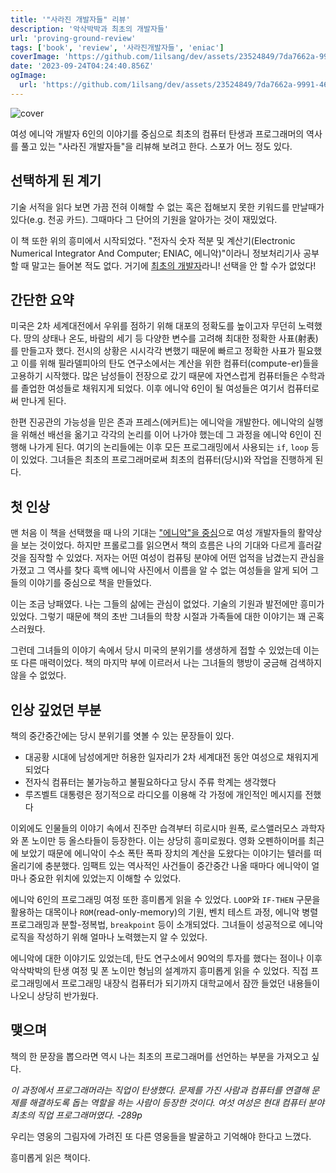 ```yaml
---
title: '"사라진 개발자들" 리뷰'
description: '악삭박박과 최초의 개발자들'
url: 'proving-ground-review'
tags: ['book', 'review', '사라진개발자들', 'eniac']
coverImage: 'https://github.com/1ilsang/dev/assets/23524849/7da7662a-9991-467b-b7bc-cfd8819da792'
date: '2023-09-24T04:24:40.856Z'
ogImage:
  url: 'https://github.com/1ilsang/dev/assets/23524849/7da7662a-9991-467b-b7bc-cfd8819da792'
---
```


![cover](https://github.com/1ilsang/dev/assets/23524849/38f64546-9be7-4908-b95d-0d4b963e4160 'cover')

여성 에니악 개발자 6인의 이야기를 중심으로 최초의 컴퓨터 탄생과 프로그래머의 역사를 풀고 있는 "사라진 개발자들"을 리뷰해 보려고 한다. 스포가 어느 정도 있다.

## 선택하게 된 계기

기술 서적을 읽다 보면 가끔 전혀 이해할 수 없는 혹은 접해보지 못한 키워드를 만날때가 있다(e.g. 천공 카드). 그때마다 그 단어의 기원을 알아가는 것이 재밌었다.

이 책 또한 위의 흥미에서 시작되었다. "전자식 숫자 적분 및 계산기(Electronic Numerical Integrator And Computer; ENIAC, 에니악)"이라니 정보처리기사 공부할 때 말고는 들어본 적도 없다. 거기에 <u>최초의 개발자</u>라니! 선택을 안 할 수가 없었다!

## 간단한 요약

미국은 2차 세계대전에서 우위를 점하기 위해 대포의 정확도를 높이고자 무던히 노력했다. 땅의 상태나 온도, 바람의 세기 등 다양한 변수를 고려해 최대한 정확한 사표(射表)를 만들고자 했다. 전시의 상황은 시시각각 변했기 때문에 빠르고 정확한 사표가 필요했고 이를 위해 필라델피아의 탄도 연구소에서는 계산을 위한 컴퓨터(compute-er)들을 고용하기 시작했다. 많은 남성들이 전장으로 갔기 때문에 자연스럽게 컴퓨터들은 수학과를 졸업한 여성들로 채워지게 되었다. 이후 에니악 6인이 될 여성들은 여기서 컴퓨터로써 만나게 된다.

한편 진공관의 가능성을 믿은 존과 프레스(에커트)는 에니악을 개발한다. 에니악의 실행을 위해선 배선을 옮기고 각각의 논리를 이어 나가야 했는데 그 과정을 에니악 6인이 진행해 나가게 된다. 여기의 논리들에는 이후 모든 프로그래밍에서 사용되는 `if`, `loop` 등이 있었다. 그녀들은 최초의 프로그래머로써 최초의 컴퓨터(당시)와 작업을 진행하게 된다.

## 첫 인상

맨 처음 이 책을 선택했을 때 나의 기대는 <u>"에니악"을 중심</u>으로 여성 개발자들의 활약상을 보는 것이었다. 하지만 프롤로그를 읽으면서 책의 흐름은 나의 기대와 다르게 흘러갈 것을 짐작할 수 있었다. 저자는 어떤 여성이 컴퓨팅 분야에 어떤 업적을 남겼는지 관심을 가졌고 그 역사를 찾다 흑백 에니악 사진에서 이름을 알 수 없는 여성들을 알게 되어 그들의 이야기를 중심으로 책을 만들었다.

이는 조금 낭패였다. 나는 그들의 삶에는 관심이 없었다. 기술의 기원과 발전에만 흥미가 있었다. 그렇기 때문에 책의 초반 그녀들의 학창 시절과 가족들에 대한 이야기는 꽤 곤혹스러웠다.

그런데 그녀들의 이야기 속에서 당시 미국의 분위기를 생생하게 접할 수 있었는데 이는 또 다른 매력이었다. 책의 마지막 부에 이르러서 나는 그녀들의 행방이 궁금해 검색하지 않을 수 없었다.

## 인상 깊었던 부분

책의 중간중간에는 당시 분위기를 엿볼 수 있는 문장들이 있다.

- 대공황 시대에 남성에게만 허용한 일자리가 2차 세계대전 동안 여성으로 채워지게 되었다
- 전자식 컴퓨터는 불가능하고 불필요하다고 당시 주류 학계는 생각했다
- 루즈벨트 대통령은 정기적으로 라디오를 이용해 각 가정에 개인적인 메시지를 전했다

이외에도 인물들의 이야기 속에서 진주만 습격부터 히로시마 원폭, 로스앨러모스 과학자와 폰 노이만 등 올스타들이 등장한다. 이는 상당히 흥미로웠다. 영화 오펜하이머를 최근에 보았기 때문에 에니악이 수소 폭탄 폭파 장치의 계산을 도왔다는 이야기는 텔러를 떠올리기에 충분했다. 임팩트 있는 역사적인 사건들이 중간중간 나올 때마다 에니악이 얼마나 중요한 위치에 있었는지 이해할 수 있었다.

에니악 6인의 프로그래밍 여정 또한 흥미롭게 읽을 수 있었다. `LOOP`와 `IF-THEN` 구문을 활용하는 대목이나 `ROM`(read-only-memory)의 기원, 벤치 테스트 과정, 에니악 병렬 프로그래밍과 분할-정복법, `breakpoint` 등이 소개되었다. 그녀들이 성공적으로 에니악 로직을 작성하기 위해 얼마나 노력했는지 알 수 있었다.

에니악에 대한 이야기도 있었는데, 탄도 연구소에서 90억의 투자를 했다는 점이나 이후 악삭박박의 탄생 여정 및 폰 노이만 형님의 설계까지 흥미롭게 읽을 수 있었다. 직접 프로그래밍에서 프로그래밍 내장식 컴퓨터가 되기까지 대학교에서 잠깐 들었던 내용들이 나오니 상당히 반가웠다.

## 맺으며

책의 한 문장을 뽑으라면 역시 나는 최초의 프로그래머를 선언하는 부분을 가져오고 싶다.

<i>이 과정에서 프로그래머라는 직업이 탄생했다. 문제를 가진 사람과 컴퓨터를 연결해 문제를 해결하도록 돕는 역할을 하는 사람이 등장한 것이다. 여섯 여성은 현대 컴퓨터 분야 최초의 직업 프로그래머였다. -289p</i>

우리는 영웅의 그림자에 가려진 또 다른 영웅들을 발굴하고 기억해야 한다고 느꼈다.

흥미롭게 읽은 책이다.
